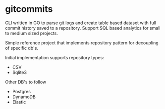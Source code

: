 # gitcommits

CLI written in GO to parse git logs and create table based dataset with full commit history saved to a repository. Support SQL based analytics for small to medium sized projects. 

Simple reference project that implements repository pattern for decoupling of specific db's. 

Initial implementation supports repository types:
- CSV 
- Sqlite3

Other DB's to follow
- Postgres
- DynamoDB
- Elastic
